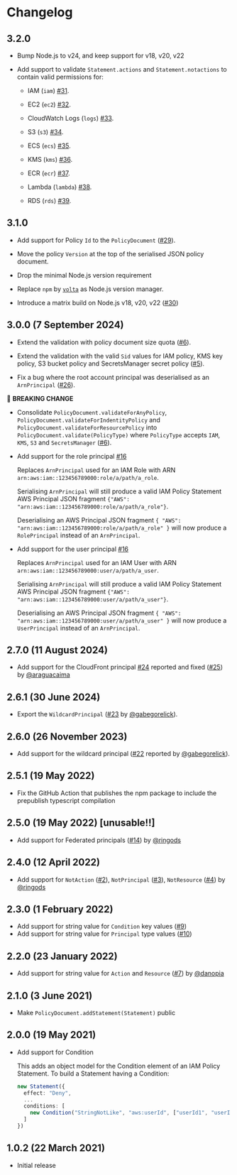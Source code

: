 # Changelog

## 3.2.0

* Bump Node.js to v24, and keep support for v18, v20, v22

* Add support to validate `Statement.actions` and `Statement.notactions` to contain valid permissions for:

  * IAM (`iam`) [#31](https://github.com/thinkinglabs/aws-iam-policy/issues/31).

  * EC2 (`ec2`) [#32](https://github.com/thinkinglabs/aws-iam-policy/issues/32).
  
  * CloudWatch Logs (`logs`) [#33](https://github.com/thinkinglabs/aws-iam-policy/issues/33).

  * S3 (`s3`) [#34](https://github.com/thinkinglabs/aws-iam-policy/issues/34).

  * ECS (`ecs`) [#35](https://github.com/thinkinglabs/aws-iam-policy/issues/35).

  * KMS (`kms`) [#36](https://github.com/thinkinglabs/aws-iam-policy/issues/36).

  * ECR (`ecr`) [#37](https://github.com/thinkinglabs/aws-iam-policy/issues/37).

  * Lambda (`lambda`) [#38](https://github.com/thinkinglabs/aws-iam-policy/issues/38).

  * RDS (`rds`) [#39](https://github.com/thinkinglabs/aws-iam-policy/issues/39).

## 3.1.0

* Add support for Policy `Id` to the `PolicyDocument` ([#29](https://github.com/thinkinglabs/aws-iam-policy/issues/29)).

* Move the policy `Version` at the top of the serialised JSON policy document.

* Drop the minimal Node.js version requirement

* Replace `npm` by [`volta`](https://volta.sh/) as Node.js version manager.

* Introduce a matrix build on Node.js v18, v20, v22 ([#30](https://github.com/thinkinglabs/aws-iam-policy/issues/30))

## 3.0.0 (7 September 2024)

* Extend the validation with policy document size quota ([#6](https://github.com/thinkinglabs/aws-iam-policy/issues/6)).

* Extend the validation with the valid `Sid` values for IAM policy, KMS key policy, S3 bucket policy and SecretsManager secret policy ([#5](https://github.com/thinkinglabs/aws-iam-policy/issues/5)).

* Fix a bug where the root account principal was deserialised as an `ArnPrincipal` ([#26](https://github.com/thinkinglabs/aws-iam-policy/issues/26)).

:rotating_light: **BREAKING CHANGE**

* Consolidate `PolicyDocument.validateForAnyPolicy`, `PolicyDocument.validateForIndentityPolicy` and `PolicyDocument.validateForResourcePolicy` into `PolicyDocument.validate(PolicyType)` where `PolicyType` accepts `IAM`, `KMS`, `S3` and `SecretsManager` ([#6](https://github.com/thinkinglabs/aws-iam-policy/issues/6)).

* Add support for the role principal [#16](https://github.com/thinkinglabs/aws-iam-policy/issues/16)

  Replaces `ArnPrincipal` used for an IAM Role with ARN `arn:aws:iam::123456789000:role/a/path/a_role`.

  Serialising `ArnPrincipal` will still produce a valid IAM Policy Statement AWS Principal JSON fragment `{"AWS": "arn:aws:iam::123456789000:role/a/path/a_role"}`.

  Deserialising an AWS Principal JSON fragment `{ "AWS": "arn:aws:iam::123456789000:role/a/path/a_role" }` will now produce a `RolePrincipal` instead of an `ArnPrincipal`.

* Add support for the user principal [#16](https://github.com/thinkinglabs/aws-iam-policy/issues/16)

  Replaces `ArnPrincipal` used for an IAM User with ARN `arn:aws:iam::123456789000:user/a/path/a_user`.

  Serialising `ArnPrincipal` will still produce a valid IAM Policy Statement AWS Principal JSON fragment `{"AWS": "arn:aws:iam::123456789000:user/a/path/a_user"}`.

  Deserialising an AWS Principal JSON fragment `{ "AWS": "arn:aws:iam::123456789000:user/a/path/a_user" }` will now produce a `UserPrincipal` instead of an `ArnPrincipal`.

## 2.7.0 (11 August 2024)

* Add support for the CloudFront principal [#24](https://github.com/thinkinglabs/aws-iam-policy/issues/36) reported and fixed ([#25](https://github.com/thinkinglabs/aws-iam-policy/pull/25)) by [@araguacaima](https://github.com/araguacaima)

## 2.6.1 (30 June 2024)

* Export the `WildcardPrincipal` ([#23](https://github.com/thinkinglabs/aws-iam-policy/pull/23) by [@gabegorelick](https://github.com/gabegorelick)).

## 2.6.0 (26 November 2023)

* Add support for the wildcard principal ([#22](https://github.com/thinkinglabs/aws-iam-policy/issues/22) reported by [@gabegorelick](https://github.com/gabegorelick)).

## 2.5.1 (19 May 2022)

* Fix the GitHub Action that publishes the npm package to include the prepublish typescript compilation

## 2.5.0 (19 May 2022) [unusable!!]

* Add support for Federated principals ([#14](https://github.com/thinkinglabs/aws-iam-policy/issues/14)) by [@ringods](https://github.com/ringods)

## 2.4.0 (12 April 2022)

* Add support for `NotAction` ([#2](https://github.com/thinkinglabs/aws-iam-policy/issues/2)), `NotPrincipal` ([#3](https://github.com/thinkinglabs/aws-iam-policy/issues/3)), `NotResource` ([#4](https://github.com/thinkinglabs/aws-iam-policy/issues/4)) by [@ringods](https://github.com/ringods)

## 2.3.0 (1 February 2022)

* Add support for string value for `Condition` key values ([#9](https://github.com/thinkinglabs/aws-iam-policy/issues/9))
* Add support for string value for `Principal` type values ([#10](https://github.com/thinkinglabs/aws-iam-policy/issues/10))

## 2.2.0 (23 January 2022)

* Add support for string value for `Action` and `Resource` ([#7](https://github.com/thinkinglabs/aws-iam-policy/issues/7)) by [@danopia](https://github.com/danopia)

## 2.1.0 (3 June 2021)

* Make `PolicyDocument.addStatement(Statement)` public

## 2.0.0 (19 May 2021)

* Add support for Condition

  This adds an object model for the Condition element of an IAM Policy
  Statement. To build a Statement having a Condition:

  ```typescript
  new Statement({
    effect: "Deny",
    ...
    conditions: [
      new Condition("StringNotLike", "aws:userId", ["userId1", "userId2", ...]),
    ]
  })
  ```

## 1.0.2 (22 March 2021)

* Initial release
